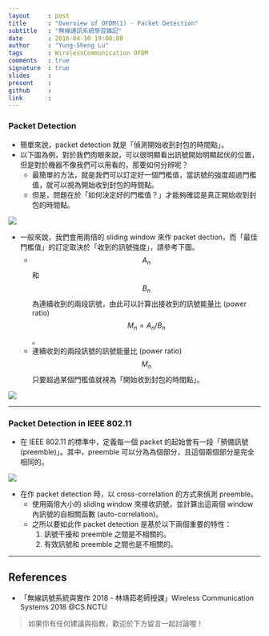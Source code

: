 ```yaml
---
layout     : post
title      : "Overview of OFDM(1) - Packet Detection"
subtitle   : "無線通訊系統學習雜記"
date       : 2018-04-10 19:00:00
author     : "Yung-Sheng Lu"
tags       : WirelessCommunication OFDM 
comments   : true
signature  : true
slides     : 
present    :
github     : 
link       : 
---
```


### Packet Detection

* 簡單來說，packet detection 就是「偵測開始收到封包的時間點」。
* 以下圖為例，對於我們肉眼來說，可以很明顯看出訊號開始明顯起伏的位置，但是對於機器不像我們可以用看的，那要如何分辨呢？
    * 最簡單的方法，就是我們可以訂定好一個門檻值，當訊號的強度超過門檻值，就可以視為開始收到封包的時間點。
    * 但是，問題在於「如何決定好的門檻值？」才能夠確認是真正開始收到封包的時間點。

![](https://i.imgur.com/C4HEyCa.png)

* 一般來說，我們會用兩倍的 sliding window 來作 packet dection，而「最佳門檻值」的訂定取決於「收到的訊號強度」，請參考下圖。
    * $$A_n$$ 和 $$B_n$$ 為連續收到的兩段訊號，由此可以計算出接收到的訊號能量比 (power ratio) $$M_n = A_n / B_n$$。
    * 連續收到的兩段訊號的訊號能量比 (power ratio) $$M_n$$ 只要超過某個門檻值就視為「開始收到封包的時間點」。

![](https://i.imgur.com/4uK0P5G.png)

---
### Packet Detection in IEEE 802.11

* 在 IEEE 802.11 的標準中，定義每一個 packet 的起始會有一段「預備訊號 (preemble)」。其中，preemble 可以分為為個部分，且這個兩個部分是完全相同的。

![](https://i.imgur.com/CqTFZ3o.png)

* 在作 packet detection 時，以 cross-correlation 的方式來偵測 preemble。
    * 使用兩倍大小的 sliding window 來接收訊號，並計算出這兩個 window 內訊號的自相關函數 (auto-correlation)。
    * 之所以要如此作 packet detection 是基於以下兩個重要的特性：
        1. 訊號干擾和 preemble 之間是不相關的。
        2. 有效訊號和 preemble 之間也是不相關的。


---
## References

* 「無線訊號系統與實作 2018 - 林靖茹老師授課」Wireless Communication Systems 2018 @CS.NCTU

> 如果你有任何建議與指教，歡迎於下方留言一起討論喔！